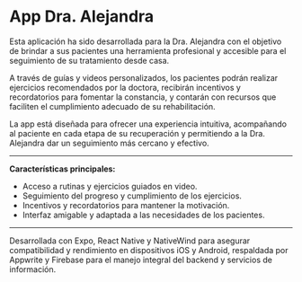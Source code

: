 # App Dra. Alejandra

Esta aplicación ha sido desarrollada para la Dra. Alejandra con el objetivo de brindar a sus pacientes una herramienta profesional y accesible para el seguimiento de su tratamiento desde casa.

A través de guías y videos personalizados, los pacientes podrán realizar ejercicios recomendados por la doctora, recibirán incentivos y recordatorios para fomentar la constancia, y contarán con recursos que faciliten el cumplimiento adecuado de su rehabilitación.

La app está diseñada para ofrecer una experiencia intuitiva, acompañando al paciente en cada etapa de su recuperación y permitiendo a la Dra. Alejandra dar un seguimiento más cercano y efectivo.

---

**Características principales:**
- Acceso a rutinas y ejercicios guiados en video.
- Seguimiento del progreso y cumplimiento de los ejercicios.
- Incentivos y recordatorios para mantener la motivación.
- Interfaz amigable y adaptada a las necesidades de los pacientes.

---

Desarrollada con Expo, React Native y NativeWind para asegurar compatibilidad y rendimiento en dispositivos iOS y Android, respaldada por Appwrite y Firebase para el manejo integral del backend y servicios de información.